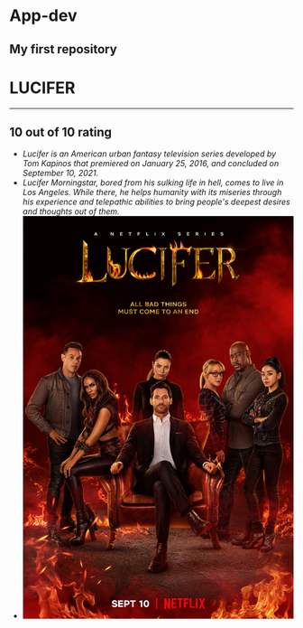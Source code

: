 # App-dev
My first repository
---
# LUCIFER
---
**10 out of 10 rating**
---
- *Lucifer is an American urban fantasy television series developed by Tom Kapinos that premiered on January 25, 2016, and concluded on September 10, 2021.*
- *Lucifer Morningstar, bored from his sulking life in hell, comes to live in Los Angeles. While there, he helps humanity with its miseries through his experience and telepathic abilities to bring people's deepest desires and thoughts out of them.*
- ![alt text](MV5BNDJjMzc4NGYtZmFmNS00YWY3LThjMzQtYzJlNGFkZGRiOWI1XkEyXkFqcGdeQXVyMTkxNjUyNQ@@._V1_.jpg)
